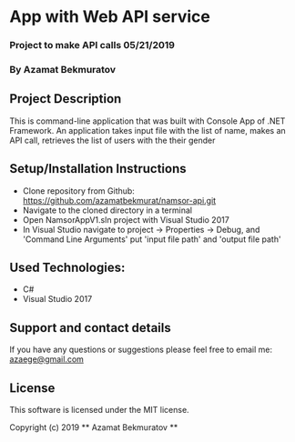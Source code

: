 # App with Web API service

### Project to make API calls 05/21/2019

### By Azamat Bekmuratov

## Project Description

This is command-line application that was built with Console App of .NET Framework. An application takes input file with the list of name, makes an API call, retrieves the list of users with the their gender

## Setup/Installation Instructions

- Clone repository from Github: https://github.com/azamatbekmurat/namsor-api.git
- Navigate to the cloned directory in a terminal
- Open NamsorAppV1.sln project with Visual Studio 2017
- In Visual Studio navigate to project -> Properties -> Debug, and 'Command Line Arguments' put 'input file path' and 'output file path'

## Used Technologies:

- C#
- Visual Studio 2017

## Support and contact details

If you have any questions or suggestions please feel free to email me: azaege@gmail.com

## License

This software is licensed under the MIT license.

Copyright (c) 2019 ** Azamat Bekmuratov **
